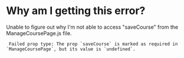 # Why am I getting this error?

Unable to figure out why I'm not able to access "saveCourse" from the ManageCoursePage.js file.

```
 Failed prop type: The prop `saveCourse` is marked as required in `ManageCoursePage`, but its value is `undefined`.
```
